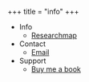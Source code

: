 +++
title = "info"
+++

- Info
  - [Researchmap](https://researchmap.jp/7000010542/)
- Contact
  - [Email](mailto:asanuma.kouki@outlook.com)
- Support
  - [Buy me a book](https://www.buymeacoffee.com/asorbus)
